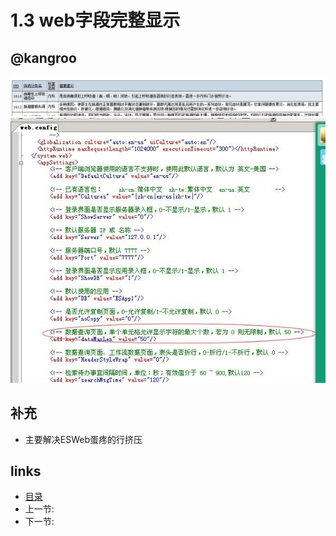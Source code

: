 # 1.3 web字段完整显示

## @kangroo

![](images/1.3.1.jpg?raw=true)
![](images/1.3.2.jpg?raw=true)

## 补充
 * 主要解决ESWeb蛋疼的行挤压
 
## links
  * [目录](<preface.md>)
  * 上一节: [](<01.1.md>)
  * 下一节: [](<01.4.md>)

